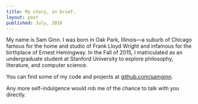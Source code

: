 ```yaml
---
title: My story, in brief.
layout: post
published: July, 2016
---
```


My name is Sam Ginn. I was born in Oak Park, Illinois&mdash;a suburb of Chicago famous for the home and studio of Frank Lloyd Wright and infamous for the birthplace of Ernest Hemingway. In the Fall of 2015, I matriculated as an undergraduate student at Stanford University to explore philosophy, literature, and computer science.

You can find some of my code and projects at [github.com/samginn](https://github.com/samginn).

Any more self-indulgence would rob me of the chance to talk with you directly.
